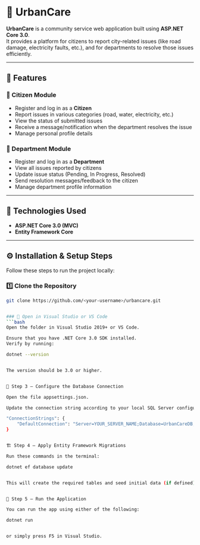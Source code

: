 # 🌆 UrbanCare

**UrbanCare** is a community service web application built using **ASP.NET Core 3.0**.  
It provides a platform for citizens to report city-related issues (like road damage, electricity faults, etc.), and for departments to resolve those issues efficiently.

---

## 🚀 Features

### 👤 Citizen Module
- Register and log in as a **Citizen**
- Report issues in various categories (road, water, electricity, etc.)
- View the status of submitted issues
- Receive a message/notification when the department resolves the issue
- Manage personal profile details

### 🏢 Department Module
- Register and log in as a **Department**
- View all issues reported by citizens
- Update issue status (Pending, In Progress, Resolved)
- Send resolution messages/feedback to the citizen
- Manage department profile information

---

## 🧩 Technologies Used

- **ASP.NET Core 3.0 (MVC)**
- **Entity Framework Core**

---

## ⚙️ Installation & Setup Steps

Follow these steps to run the project locally:

### 1️⃣ Clone the Repository
```bash
git clone https://github.com/<your-username>/urbancare.git


### 🥈 Open in Visual Studio or VS Code
```bash
Open the folder in Visual Studio 2019+ or VS Code.

Ensure that you have .NET Core 3.0 SDK installed.
Verify by running:

dotnet --version


The version should be 3.0 or higher.


🥉 Step 3 — Configure the Database Connection

Open the file appsettings.json.

Update the connection string according to your local SQL Server configuration:

"ConnectionStrings": {
    "DefaultConnection": "Server=YOUR_SERVER_NAME;Database=UrbanCareDB;Trusted_Connection=True;"
}


🏗️ Step 4 — Apply Entity Framework Migrations

Run these commands in the terminal:

dotnet ef database update


This will create the required tables and seed initial data (if defined).


🧭 Step 5 — Run the Application

You can run the app using either of the following:

dotnet run


or simply press F5 in Visual Studio.



